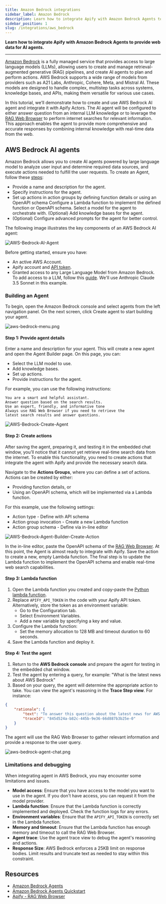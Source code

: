 ```yaml
---
title: Amazon Bedrock integrations
sidebar_label: Amazon Bedrock
description: Learn how to integrate Apify with Amazon Bedrock Agents to provide web data for AI agents
sidebar_position: 1
slug: /integrations/aws_bedrock
---
```


**Learn how to integrate Apify with Amazon Bedrock Agents to provide web data for AI agents.**

---

[Amazon Bedrock](https://aws.amazon.com/bedrock/) is a fully managed service that provides access to large language models (LLMs), allowing users to create and manage retrieval-augmented generative (RAG) pipelines, and create AI agents to plan and perform actions.
AWS Bedrock supports a wide range of models from providers such as A21 Labs, Anthropic, Cohere, Meta, and Mistral AI.
These models are designed to handle complex, multistep tasks across systems, knowledge bases, and APIs, making them versatile for various use cases.

In this tutorial, we’ll demonstrate how to create and use AWS Bedrock AI agent and integrate it with Apify Actors.
The AI agent will be configured to either answer question from an internal LLM knowledge or to leverage the [RAG Web Browser](https://apify.com/apify/rag-web-browser) to perform internet searches for relevant information.
This approach enables the agent to provide more comprehensive and accurate responses by combining internal knowledge with real-time data from the web.

## AWS Bedrock AI agents

Amazon Bedrock allows you to create AI agents powered by large language model to analyze user input and determine required data sources, and execute actions needed to fulfill the user requests.
To create an Agent, follow these [steps](https://docs.aws.amazon.com/bedrock/latest/userguide/agents.html):

- Provide a name and description for the agent.
- Specify instructions for the agent.
- Set up actions in action groups by defining function details or using an OpenAPI schema
  Configure a Lambda function to implement the defined function or OpenAPI schema.
  Select a model for the agent to orchestrate with.
  (Optional) Add knowledge bases for the agent.
- (Optional) Configure advanced prompts for the agent for better control.

The following image illustrates the key components of an AWS Bedrock AI agent:

![AWS-Bedrock-AI-Agent](../images/aws-bedrock-ai-agent.png)

Before getting started, ensure you have:

- An active AWS Account.
- Apify account and [API token](https://docs.apify.com/platform/integrations/api#api-token).
- Granted access to any Large Language Model from Amazon Bedrock. To add access to a LLM, follow this [guide](https://docs.aws.amazon.com/bedrock/latest/userguide/model-access-modify.html). We'll use Anthropic Claude 3.5 Sonnet in this example.

### Building an Agent

To begin, open the Amazon Bedrock console and select agents from the left navigation panel.
On the next screen, click Create agent to start building your agent.

![aws-bedrock-menu.png](../images/aws-bedrock-menu.png)

#### Step 1: Provide agent details

Enter a name and description for your agent.
This will create a new agent and open the Agent Builder page.
On this page, you can:

- Select the LLM model to use.
- Add knowledge bases.
- Set up actions.
- Provide instructions for the agent.

For example, you can use the following instructions:

```plaintext
You are a smart and helpful assistant.
Answer question based on the search results.
Use an expert, friendly, and informative tone
Always use RAG Web Browser if you need to retrieve the
latest search results and answer questions.
```

![AWS-Bedrock-Create-Agent](../images/aws-bedrock-create-agent.png)

#### Step 2: Create actions

After saving the agent, preparing it, and testing it in the embedded chat window, you’ll notice that it cannot yet retrieve real-time search data from the internet.
To enable this functionality, you need to create actions that integrate the agent with Apify and provide the necessary search data.

Navigate to the **Actions Groups**, where you can define a set of actions.
Actions can be created by either:

- Providing function details, or
- Using an OpenAPI schema, which will be implemented via a Lambda function.

For this example, use the following settings:

- Action type - Define with API schema
- Action group invocation - Create a new Lambda function
- Action group schema - Define via in-line editor

![AWS-Bedrock-Agent-Builder-Create-Action](../images/aws-bedrock-agent-builder-create-action.png)

In the in-line editor, paste the OpenAPI schema of the [RAG Web Browser](https://raw.githubusercontent.com/apify/rag-web-browser/refs/heads/master/docs/standby-openapi-3.0.0.json).
At this point, the Agent is almost ready to integrate with Apify.
Save the action to create a new, empty Lambda function.
The final step is to update the Lambda function to implement the OpenAPI schema and enable real-time web search capabilities.

#### Step 3: Lambda function

1. Open the Lambda function you created and copy-paste the [Python lambda function](https://raw.githubusercontent.com/apify/rag-web-browser/refs/heads/master/docs/aws-lambda-call-rag-web-browser.py).
1. Replace `APIFY_API_TOKEN` in the code with your Apify API token. Alternatively, store the token as an environment variable:
   - Go to the Configuration tab.
   - Select Environment Variables.
   - Add a new variable by specifying a key and value.
1. Configure the Lambda function:
   - Set the memory allocation to 128 MB and timeout duration to 60 seconds.
1. Save the Lambda function and deploy it.

#### Step 4: Test the agent

1. Return to the **AWS Bedrock console** and prepare the agent for testing in the embedded chat window.
1. Test the agent by entering a query, for example: "What is the latest news about AWS Bedrock"
1. Based on your query, the agent will determine the appropriate action to take. You can view the agent's reasoning in the **Trace Step view**. For instance:

```json
{
    "rationale": {
        "text": "To answer this question about the latest news for AWS Bedrock, I'll need to use the RAG Web Browser function to search for and retrieve the most recent information. I'll craft a search query that specifically targets AWS Bedrock news.",
        "traceId": "845d524a-b82c-445b-9e36-66d887b3b25e-0"
    }
}
```

The agent will use the RAG Web Browser to gather relevant information and provide a response to the user query.

![aws-bedrock-agent-chat.png](../images/aws-bedrock-agent-chat.png)

### Limitations and debugging

When integrating agent in AWS Bedrock, you may encounter some limitations and issues.

- **Model access**: Ensure that you have access to the model you want to use in the agent. If you don't have access, you can request it from the model provider.
- **Lambda function**: Ensure that the Lambda function is correctly implemented and deployed. Check the function logs for any errors.
- **Environment variables**: Ensure that the `APIFY_API_TOKEN` is correctly set in the Lambda function.
- **Memory and timeout**: Ensure that the Lambda function has enough memory and timeout to call the RAG Web Browser.
- **Agent trace**: Use the agent trace view to debug the agent's reasoning and actions.
- **Response Size**: AWS Bedrock enforces a 25KB limit on response bodies. Limit results and truncate text as needed to stay within this constraint.

## Resources

- [Amazon Bedrock Agents](https://aws.amazon.com/bedrock/agents/)
- [Amazon Bedrock Agents Quickstart](https://github.com/build-on-aws/amazon-bedrock-agents-quickstart)
- [Apify - RAG Web Browser](https://apify.com/apify/rag-web-browser)
